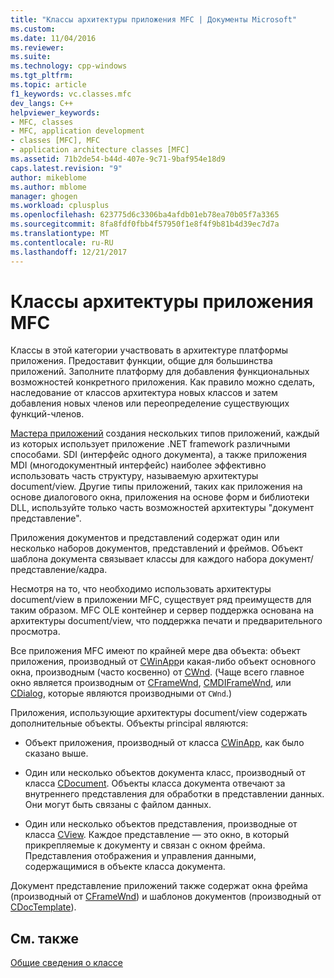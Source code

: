```yaml
---
title: "Классы архитектуры приложения MFC | Документы Microsoft"
ms.custom: 
ms.date: 11/04/2016
ms.reviewer: 
ms.suite: 
ms.technology: cpp-windows
ms.tgt_pltfrm: 
ms.topic: article
f1_keywords: vc.classes.mfc
dev_langs: C++
helpviewer_keywords:
- MFC, classes
- MFC, application development
- classes [MFC], MFC
- application architecture classes [MFC]
ms.assetid: 71b2de54-b44d-407e-9c71-9baf954e18d9
caps.latest.revision: "9"
author: mikeblome
ms.author: mblome
manager: ghogen
ms.workload: cplusplus
ms.openlocfilehash: 623775d6c3306ba4afdb01eb78ea70b05f7a3365
ms.sourcegitcommit: 8fa8fdf0fbb4f57950f1e8f4f9b81b4d39ec7d7a
ms.translationtype: MT
ms.contentlocale: ru-RU
ms.lasthandoff: 12/21/2017
---
```

# <a name="mfc-application-architecture-classes"></a>Классы архитектуры приложения MFC
Классы в этой категории участвовать в архитектуре платформы приложения. Предоставит функции, общие для большинства приложений. Заполните платформу для добавления функциональных возможностей конкретного приложения. Как правило можно сделать, наследование от классов архитектура новых классов и затем добавления новых членов или переопределение существующих функций-членов.  
  
 [Мастера приложений](../mfc/reference/mfc-application-wizard.md) создания нескольких типов приложений, каждый из которых использует приложение .NET framework различными способами. SDI (интерфейс одного документа), а также приложения MDI (многодокументный интерфейс) наиболее эффективно использовать часть структуру, называемую архитектуры document/view. Другие типы приложений, таких как приложения на основе диалогового окна, приложения на основе форм и библиотеки DLL, используйте только часть возможностей архитектуры "документ представление".  
  
 Приложения документов и представлений содержат один или несколько наборов документов, представлений и фреймов. Объект шаблона документа связывает классы для каждого набора документ/представление/кадра.  
  
 Несмотря на то, что необходимо использовать архитектуры document/view в приложении MFC, существует ряд преимуществ для таким образом. MFC OLE контейнер и сервер поддержка основана на архитектуры document/view, что поддержка печати и предварительного просмотра.  
  
 Все приложения MFC имеют по крайней мере два объекта: объект приложения, производный от [CWinApp](../mfc/reference/cwinapp-class.md)и какая-либо объект основного окна, производным (часто косвенно) от [CWnd](../mfc/reference/cwnd-class.md). (Чаще всего главное окно является производным от [CFrameWnd](../mfc/reference/cframewnd-class.md), [CMDIFrameWnd](../mfc/reference/cmdiframewnd-class.md), или [CDialog](../mfc/reference/cdialog-class.md), которые являются производными от `CWnd`.)  
  
 Приложения, использующие архитектуры document/view содержать дополнительные объекты. Объекты principal являются:  
  
-   Объект приложения, производный от класса [CWinApp](../mfc/reference/cwinapp-class.md), как было сказано выше.  
  
-   Один или несколько объектов документа класс, производный от класса [CDocument](../mfc/reference/cdocument-class.md). Объекты класса документа отвечают за внутреннего представления для обработки в представлении данных. Они могут быть связаны с файлом данных.  
  
-   Один или несколько объектов представления, производные от класса [CView](../mfc/reference/cview-class.md). Каждое представление — это окно, в который прикрепляемые к документу и связан с окном фрейма. Представления отображения и управления данными, содержащимися в объекте класса документа.  
  
 Документ представление приложений также содержат окна фрейма (производный от [CFrameWnd](../mfc/reference/cframewnd-class.md)) и шаблонов документов (производный от [CDocTemplate](../mfc/reference/cdoctemplate-class.md)).  
  
## <a name="see-also"></a>См. также  
 [Общие сведения о классе](../mfc/class-library-overview.md)

